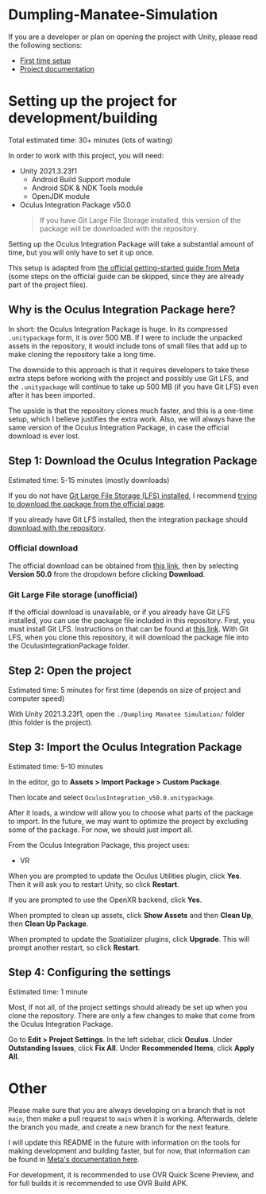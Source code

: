 # Dumpling-Manatee-Simulation

If you are a developer or plan on opening the project with Unity, please read the following sections:
- [First time setup](#setting-up-the-project-for-developmentbuilding)
- [Project documentation](./Documentation/)




# Setting up the project for development/building
Total estimated time: 30+ minutes (lots of waiting)



In order to work with this project, you will need:
- Unity 2021.3.23f1
  - Android Build Support module
  - Android SDK & NDK Tools module
  - OpenJDK module
- Oculus Integration Package v50.0
    > If you have Git Large File Storage installed, this version of the package will be downloaded with the repository.


Setting up the Oculus Integration Package will take a substantial amount of time, but you will only have to set it up once.

This setup is adapted from [the official getting-started guide from Meta](https://developer.oculus.com/documentation/unity/unity-tutorial-hello-vr/) (some steps on the official guide can be skipped, since they are already part of the project files).


## Why is the Oculus Integration Package here?
In short: the Oculus Integration Package is huge. In its compressed `.unitypackage` form, it is over 500 MB. If I were to include the unpacked assets in the repository, it would include tons of small files that add up to make cloning the repository take a long time.

The downside to this approach is that it requires developers to take these extra steps before working with the project and possibly use Git LFS, and the `.unitypackage` will continue to take up 500 MB (if you have Git LFS) even after it has been imported. 

The upside is that the repository clones much faster, and this is a one-time setup, which I believe justifies the extra work. Also, we will always have the same version of the Oculus Integration Package, in case the official download is ever lost.

## Step 1: Download the Oculus Integration Package
Estimated time: 5-15 minutes (mostly downloads)

If you do not have [Git Large File Storage (LFS) installed](https://docs.github.com/en/repositories/working-with-files/managing-large-files/installing-git-large-file-storage), I recommend [trying to download the package from the official page](#official-download). 

If you already have Git LFS installed, then the integration package should [download with the repository](#git-large-file-storage-unofficial).

### Official download
The official download can be obtained from [this link](https://developer.oculus.com/downloads/package/unity-integration/), then by selecting **Version 50.0** from the dropdown before clicking **Download**.

### Git Large File storage (unofficial)
If the official download is unavailable, or if you already have Git LFS installed, you can use the package file included in this repository. First, you must install Git LFS. Instructions on that can be found at [this link](https://docs.github.com/en/repositories/working-with-files/managing-large-files/installing-git-large-file-storage). With Git LFS, when you clone this repository, it will download the package file into the OculusIntegrationPackage folder.

## Step 2: Open the project
Estimated time: 5 minutes for first time (depends on size of project and computer speed)

With Unity 2021.3.23f1, open the `./Dumpling Manatee Simulation/` folder (this folder is the project).

## Step 3: Import the Oculus Integration Package
Estimated time: 5-10 minutes

In the editor, go to **Assets > Import Package > Custom Package**.

Then locate and select `OculusIntegration_v50.0.unitypackage`.

After it loads, a window will allow you to choose what parts of the package to import. In the future, we may want to optimize the project by excluding some of the package. For now, we should just import all.

From the Oculus Integration Package, this project uses:
- VR

When you are prompted to update the Oculus Utilities plugin, click **Yes**. Then it will ask you to restart Unity, so click **Restart**.

If you are prompted to use the OpenXR backend, click **Yes**.

When prompted to clean up assets, click **Show Assets** and then **Clean Up**, then **Clean Up Package**.

When prompted to update the Spatializer plugins, click **Upgrade**. This will prompt another restart, so click **Restart**.

## Step 4: Configuring the settings
Estimated time: 1 minute

Most, if not all, of the project settings should already be set up when you clone the repository. There are only a few changes to make that come from the Oculus Integration Package.

Go to **Edit > Project Settings**. In the left sidebar, click **Oculus**. Under **Outstanding Issues**, click **Fix All**. Under **Recommended Items**, click **Apply All**.

# Other
Please make sure that you are always developing on a branch that is not `main`, then make a pull request to `main` when it is working. Afterwards, delete the branch you made, and create a new branch for the next feature.

I will update this README in the future with information on the tools for making development and building faster, but for now, that information can be found in [Meta's documentation here](https://developer.oculus.com/documentation/unity/unity-build/).

For development, it is recommended to use OVR Quick Scene Preview, and for full builds it is recommended to use OVR Build APK.